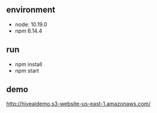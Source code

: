 

## environment 
- node: 10.19.0
- npm 6.14.4

## run
- npm install 
- npm start


## demo 
http://hiveaidemo.s3-website-us-east-1.amazonaws.com/

